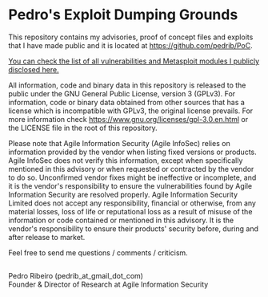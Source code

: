 Pedro's Exploit Dumping Grounds
===
  
This repository contains my advisories, proof of concept files and exploits that I have made public and it is located at https://github.com/pedrib/PoC.
  
[You can check the list of all vulnerabilities and Metasploit modules I publicly disclosed here.](https://github.com/pedrib/PoC/blob/master/tracking.csv)
  
All information, code and binary data in this repository is released to the public under the GNU General Public License, version 3 (GPLv3).
For information, code or binary data obtained from other sources that has a license which is incompatible with GPLv3, the original license prevails. 
For more information check https://www.gnu.org/licenses/gpl-3.0.en.html or the LICENSE file in the root of this repository.  
  
Please note that Agile Information Security (Agile InfoSec) relies on information provided by the vendor when listing fixed versions or products. Agile InfoSec does not verify this information, except when specifically mentioned in this advisory or when requested or contracted by the vendor to do so. 
Unconfirmed vendor fixes might be ineffective or incomplete, and it is the vendor's responsibility to ensure the vulnerabilities found by Agile Information Security are resolved properly.
Agile Information Security Limited does not accept any responsibility, financial or otherwise, from any material losses, loss of life or reputational loss as a result of misuse of the information or code contained or mentioned in this advisory.
It is the vendor's responsibility to ensure their products' security before, during and after release to market. 

Feel free to send me questions / comments / criticism.

##
Pedro Ribeiro (pedrib_at_gmail_dot_com)  
Founder & Director of Research at Agile Information Security

